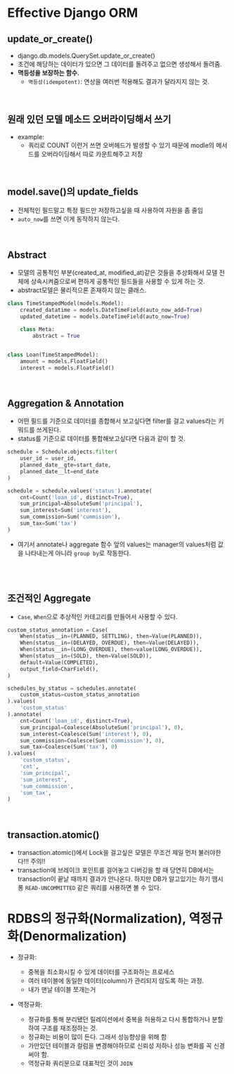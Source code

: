 # Effective Django ORM 
## update_or_create()
- django.db.models.QuerySet.update_or_create()
- 조건에 해당하는 데이터가 있으면 그 데이터를 돌려주고 없으면 생성해서 돌려줌.
- **멱등성을 보장하는 함수.**
    - `멱등성(idempotent)`: 연상을 여러번 적용해도 결과가 달라지지 않는 것.

<br>

## 원래 있던 모델 메소드 오버라이딩해서 쓰기
- example:
    - 쿼리로 COUNT 이런거 쓰면 오버헤드가 발생할 수 있기 때문에 modle의 메서드를 오버라이딩해서 따로 카운트해주고 저장

<br>

## model.save()의 update_fields
- 전체적인 필드말고 특정 필드만 저장하고싶을 때 사용하여 자원을 좀 줄임
- `auto_now`를 쓰면 이게 동작하지 않는다.

<br>

## Abstract
- 모델의 공통적인 부분(created_at, modified_at)같은 것들을 추상화해서 모델 전체에 상속시켜줌으로써 편하게 공통적인 필드들을 사용할 수 있게 하는 것.
- abstract모델은 물리적으론 존재하지 않는 클래스.

```python
class TimeStampedModel(models.Model):
    created_datatime = models.DateTimeField(auto_now_add=True)
    updated_datetime = models.DateTimeField(auto_now=True)

    class Meta:
        abstract = True


class Loan(TimeStampedModel):
    amount = models.FloatField()
    interest = models.FloatField()
```

<br>

## Aggregation & Annotation
- 어떤 필드를 기준으로 데이터를 종합해서 보고싶다면 filter를 걸고 values라는 키워드를 쓰게된다.
- status를 기준으로 데이터를 통합해보고싶다면 다음과 같이 할 것. 
```python
schedule = Schedule.objects.filter(
    user_id = user_id,
    planned_date__gte=start_date,
    planned_date__lt=end_date
)
```
```python
schedule = schedule.values('status').annotate(
    cnt=Count('loan_id', distinct=True),
    sum_principal=AbsoluteSum('principal'),
    sum_interest=Sum('interest'),
    sum_commission=Sum('cummision'),
    sum_tax=Sum('tax')
)
```
- 여기서 annotate나 aggregate 함수  앞의 values는 manager의 values처럼 값을 나타내는게 아니라 `group by`로 작동한다.

<br><br>

## 조건적인 Aggregate
- `Case`, `When`으로 추상적인 카테고리를 만들어서 사용할 수 있다.
```python
custom_status_annotation = Case(
    When(status__in=(PLANNED, SETTLING), then=Value(PLANNED)),
    When(status__in=(DELAYED, OVERDUE), then=Value(DELAYED)),
    When(status__in=(LONG_OVERDUE), then=value(LONG_OVERDUE)),
    When(status__in=(SOLD), then=Value(SOLD)),
    default=Value(COMPLETED),
    output_field=CharField(),
)
```
```python
schedules_by_status = schedules.annotate(
    custom_status=custom_status_annotation
).values(
    'custom_status'
).annotate(
    cnt=Count('loan_id', distinct=True),
    sum_principal=Coalesce(AbsoluteSum('principal'), 0),
    sum_interest=Coalesce(Sum('interest'), 0),
    sum_commission=Coalesce(Sum('commission'), 0),
    sum_tax=Coalesce(Sum('tax'), 0)
).values(
    'custom_status',
    'cnt',
    'sum_principal',
    'sum_interest',
    'sum_commission',
    'sum_tax',
)
```

<br>

## transaction.atomic()
- transaction.atomic()에서 Lock을 걸고싶은 모델은 무조건 제일 먼저 불러야한다!!! 주의!!
- transaction에 브레이크 포인트를 걸어놓고 디버깅을 할 때 당연히 DB에서는 transaction이 끝날 때까지 결과가 안나온다. 하지만 DB가 알고있기는 하기 땜시롱 `READ-UNCOMMITTED` 같은 쿼리를 사용하면 볼 수 있다.

# RDBS의 정규화(Normalization), **역정규화(Denormalization)**
- 정규화:
    - 중복을 최소화시킬 수 있게 데이터를 구조화하는 프로세스
    - 여러 테이블에 동일한 데이터(column)가 관리되지 않도록 하는 과정.
    - 내가 맨날 테이블 쪼개는거

- 역정규화:
    - 정규화를 통해 분리됐던 릴레이션에서 중복을 허용하고 다시 통합하거나 분할하여 구조를 재조정하는 것.
    - 정규화는 비용이 많이 든다. 그래서 성능향상을 위해 함
    - 가만있던 테이블과 컬럼을 변경해야하므로 신뢰성 저하나 성능 변화를 꼭 신경써야 함.
    - 역정규화 쿼리문으로 대표적인 것이 `JOIN`

